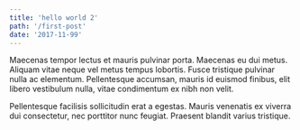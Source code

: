 ```yaml
---
title: 'hello world 2'
path: '/first-post'
date: '2017-11-99'
---
```


Maecenas tempor lectus et mauris pulvinar porta. Maecenas eu dui metus. Aliquam vitae neque vel metus tempus lobortis. Fusce tristique pulvinar nulla ac elementum. Pellentesque accumsan, mauris id euismod finibus, elit libero vestibulum nulla, vitae condimentum ex nibh non velit.

Pellentesque facilisis sollicitudin erat a egestas. Mauris venenatis ex viverra dui consectetur, nec porttitor nunc feugiat. Praesent blandit varius tristique.